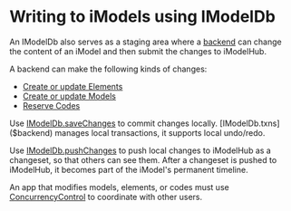 # Writing to iModels using IModelDb

An IModelDb also serves as a staging area where a [backend](../Glossary.md#backend) can change the content of an iModel and then submit the changes to iModelHub.

A backend can make the following kinds of changes:
* [Create or update Elements](./CreateElements.md)
* [Create or update Models](./CreateModels.md)
* [Reserve Codes](./ReserveCodes.md)

Use [IModelDb.saveChanges]($backend) to commit changes locally. [IModelDb.txns]($backend) manages local transactions,  it supports local undo/redo.

Use [IModelDb.pushChanges]($backend) to push local changes to iModelHub as a changeset, so that others can see them. After a changeset is pushed to iModelHub, it becomes part of the iModel's permanent timeline.

An app that modifies models, elements, or codes must use [ConcurrencyControl](./ConcurrencyControl.md) to coordinate with other users.